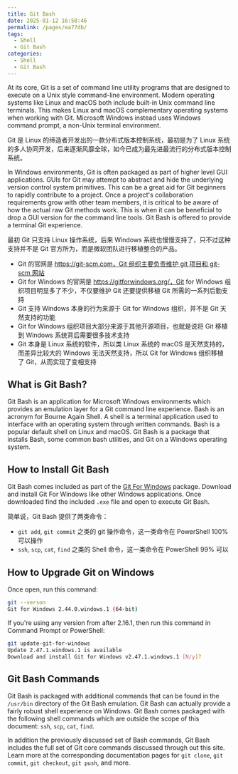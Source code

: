 ```yaml
---
title: Git Bash
date: 2025-01-12 16:58:46
permalink: /pages/ea77db/
tags:
  - Shell
  - Git Bash
categories:
  - Shell
  - Git Bash
---
```


At its core, Git is a set of command line utility programs that are designed to execute on a Unix style command-line environment. Modern operating systems like Linux and macOS both include built-in Unix command line terminals. This makes Linux and macOS complementary operating systems when working with Git. Microsoft Windows instead uses Windows command prompt, a non-Unix terminal environment.

Git 是 Linux 的缔造者开发出的一款分布式版本控制系统，最初是为了 Linux 系统的多人协同开发，后来逐渐风靡全球，如今已成为最先进最流行的分布式版本控制系统。

In Windows environments, Git is often packaged as part of higher level GUI applications. GUIs for Git may attempt to abstract and hide the underlying version control system primitives. This can be a great aid for Git beginners to rapidly contribute to a project. Once a project's collaboration requirements grow with other team members, it is critical to be aware of how the actual raw Git methods work. This is when it can be beneficial to drop a GUI version for the command line tools. Git Bash is offered to provide a terminal Git experience.

最初 Git 只支持 Linux 操作系统，后来 Windows 系统也慢慢支持了，只不过这种支持并不是 Git 官方所为，而是微软团队进行移植整合的产品。

- Git 的官网是 https://git-scm.com，Git 组织主要负责维护 git 项目和 git-scm 网站
- Git for Windows 的官网是 https://gitforwindows.org/，Git for Windows 组织项目明显多了不少，不仅要维护 Git 还要提供移植 Git 所需的一系列后勤支持
- Git 支持 Windows 本身的行为来源于 Git for Windows 组织，并不是 Git 天然支持的功能
- Git for Windows 组织项目大部分来源于其他开源项目，也就是说将 Git 移植到 Windows 系统背后需要很多技术支持
- Git 本身是 Linux 系统的软件，所以类 Linux 系统的 macOS 是天然支持的，而差异比较大的 Windows 无法天然支持，所以 Git for Windows 组织移植了 Git，从而实现了变相支持

## What is Git Bash?

Git Bash is an application for Microsoft Windows environments which provides an emulation layer for a Git command line experience. Bash is an acronym for Bourne Again Shell. A shell is a terminal application used to interface with an operating system through written commands. Bash is a popular default shell on Linux and macOS. Git Bash is a package that installs Bash, some common bash utilities, and Git on a Windows operating system.

## How to Install Git Bash

Git Bash comes included as part of the [Git For Windows](https://gitforwindows.org/) package. Download and install Git For Windows like other Windows applications. Once downloaded find the included `.exe` file and open to execute Git Bash.

简单说，Git Bash 提供了两类命令：

- `git add`, `git commit` 之类的 git 操作命令，这一类命令在 PowerShell 100% 可以操作
- `ssh`, `scp`, `cat`, `find` 之类的 Shell 命令，这一类命令在 PowerShell 99% 可以

## How to Upgrade Git on Windows

Once open, run this command:

```sh
git --verson
Git for Windows 2.44.0.windows.1 (64-bit)
```

If you're using any version from after 2.16.1, then run this command in Command Prompt or PowerShell:

```sh
git update-git-for-windows
Update 2.47.1.windows.1 is available
Download and install Git for Windows v2.47.1.windows.1 [N/y]?
```

## Git Bash Commands

Git Bash is packaged with additional commands that can be found in the `/usr/bin` directory of the Git Bash emulation. Git Bash can actually provide a fairly robust shell experience on Windows. Git Bash comes packaged with the following shell commands which are outside the scope of this document: `ssh`, `scp`, `cat`, `find`.

In addition the previously discussed set of Bash commands, Git Bash includes the full set of Git core commands discussed through out this site. Learn more at the corresponding documentation pages for `git clone`, `git commit`, `git checkout`, `git push`, and more.
